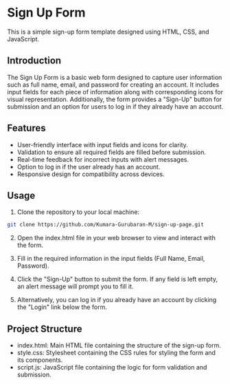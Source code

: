 # Sign Up Form

This is a simple sign-up form template designed using HTML, CSS, and JavaScript.

## Introduction

The Sign Up Form is a basic web form designed to capture user information such as full name, email, and password for creating an account. It includes input fields for each piece of information along with corresponding icons for visual representation. Additionally, the form provides a "Sign-Up" button for submission and an option for users to log in if they already have an account.

## Features

- User-friendly interface with input fields and icons for clarity.
- Validation to ensure all required fields are filled before submission.
- Real-time feedback for incorrect inputs with alert messages.
- Option to log in if the user already has an account.
- Responsive design for compatibility across devices.

## Usage

1. Clone the repository to your local machine:

```bash
git clone https://github.com/Kumara-Gurubaran-M/sign-up-page.git
```
2. Open the index.html file in your web browser to view and interact with the form.

3. Fill in the required information in the input fields (Full Name, Email, Password).

4. Click the "Sign-Up" button to submit the form. If any field is left empty, an alert message will prompt you to fill it.

5. Alternatively, you can log in if you already have an account by clicking the "Login" link below the form.

## Project Structure
- index.html: Main HTML file containing the structure of the sign-up form.
- style.css: Stylesheet containing the CSS rules for styling the form and its components.
- script.js: JavaScript file containing the logic for form validation and submission.
